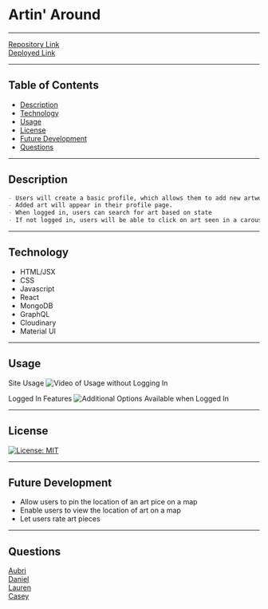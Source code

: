 # Artin' Around
---
[Repository Link](https://github.com/WebDeverDan/Public-Art-Finder)  
[Deployed Link](https://artin-around.herokuapp.com/)
___

## Table of Contents

- [Description](#Description)
- [Technology](#Technology)
- [Usage](#Usage)
- [License](#License)
- [Future Development](#Future)
- [Questions](#Questions)
___
## Description

```md
- Users will create a basic profile, which allows them to add new artwork, which includes: Title, Artist, Location, Description, and Image Upload. 
- Added art will appear in their profile page. 
- When logged in, users can search for art based on state
- If not logged in, users will be able to click on art seen in a carousel and view information about that piece
```
___
## Technology

  - HTML/JSX
  - CSS
  - Javascript
  - React
  - MongoDB
  - GraphQL
  - Cloudinary
  - Material UI
___
## Usage

Site Usage
![Video of Usage without Logging In](./client/public/visit-tour.gif)

Logged In Features
![Additional Options Available when Logged In](./client/public/loggedin.gif)
___
## License

[![License: MIT](https://img.shields.io/badge/License-MIT-yellow.svg)](https://opensource.org/licenses/MIT)
___
## Future Development

  - Allow users to pin the location of an art pice on a map
  - Enable users to view the location of art on a map
  - Let users rate art pieces
___
## Questions

[Aubri](https://github.com/aubrihenley)  
[Daniel](https://github.com/WebDeverDan)  
[Lauren](https://github.com/laurenlgoss)  
[Casey](https://github.com/ElusiveSkies)
